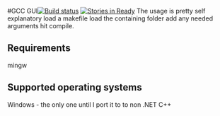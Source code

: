 #GCC GUI[![Build status](https://ci.appveyor.com/api/projects/status/kwt29h9cbv9aevul?svg=true)](https://ci.appveyor.com/project/matheusxaviersi/gcc-gui) [![Stories in Ready](https://badge.waffle.io/matheusxaviersi/GCC-GUI.png?label=ready&title=Ready)](https://waffle.io/matheusxaviersi/GCC-GUI)
The usage is pretty self explanatory load a makefile load the containing folder add any needed arguments hit compile.

Requirements
------
mingw

Supported operating systems
------
Windows - the only one until I port it to to non .NET C++
